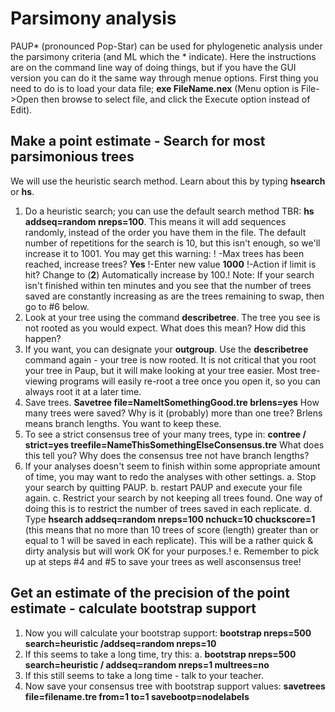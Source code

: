 # Parsimony analysis
PAUP\* (pronounced Pop-Star) can be used for phylogenetic analysis under the parsimony criteria (and ML which the \* indicate). Here the instructions are on the command line way of doing things, but if you have the GUI version you can do it the same way through menue options.
First thing you need to do is to load your data file; **exe FileName.nex** (Menu option is File->Open then browse to select file, and click the Execute option instead of Edit).

## Make a point estimate - Search for most parsimonious trees
We will use the heuristic search method. Learn about this by typing **hsearch** or **hs**.
1. Do a heuristic search; you can use the default search method TBR: **hs addseq=random nreps=100**. This means it will add sequences randomly,
instead of the order you have them in the file. The default number of repetitions for the search is 10, but this isn't enough, so we'll increase it to 1001.
You may get this warning: !
-Max trees has been reached, increase trees? **Yes**
!-Enter new value **1000**
!-Action if limit is hit? Change to (**2**) Automatically increase by 100.!
Note: If your search isn't finished within ten minutes and you see that the
number of trees saved are constantly increasing as are the trees remaining to
swap, then go to #6 below.
2. Look at your tree using the command **describetree**. The tree you see is not
rooted as you would expect. What does this mean? How did this happen?
3. If you want, you can designate your **outgroup**. Use the **describetree** command
again - your tree is now rooted. It is not critical that you root your tree in Paup,
but it will make looking at your tree easier. Most tree-viewing programs will
easily re-root a tree once you open it, so you can always root it at a later time.
4. Save trees. **Savetree file=NameItSomethingGood.tre brlens=yes**
How many trees were saved? Why is it (probably) more than one tree? Brlens
means branch lengths. You want to keep these.
5. To see a strict consensus tree of your many trees, type in: **contree / strict=yes treefile=NameThisSomethingElseConsensus.tre**
What does this tell you? Why does the consensus tree not have branch
lengths?
6. If your analyses doesn't seem to finish within some appropriate amount of
time, you may want to redo the analyses with other settings.
    a. Stop your search by quitting PAUP.
    b. restart PAUP and execute your file again.
    c. Restrict your search by not keeping all trees found. One way of doing this is to restrict the number of trees saved in each replicate.
    d. Type **hsearch addseq=random nreps=100 nchuck=10 chuckscore=1** (this means that no more than 10 trees of score (length) greater than or equal to 1 will be saved in each replicate). This will be
    a rather quick & dirty analysis but will work OK for your purposes.!
    e. Remember to pick up at steps #4 and #5 to save your trees as well asconsensus tree!

## Get an estimate of the precision of the point estimate - calculate bootstrap support
1. Now you will calculate your bootstrap support: **bootstrap nreps=500 search=heuristic /addseq=random nreps=10**
2. If this seems to take a long time, try this:
    a. **bootstrap nreps=500 search=heuristic / addseq=random nreps=1 multrees=no**
3. If this still seems to take a long time - talk to your teacher.
4. Now save your consensus tree with bootstrap support values: **savetrees file=filename.tre from=1 to=1 savebootp=nodelabels**

